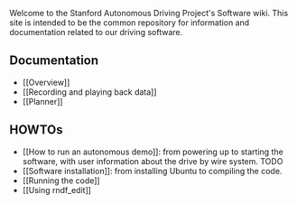 Welcome to the Stanford Autonomous Driving Project's Software wiki. This site is intended to be the common repository for information and documentation related to our driving software.

## Documentation

* [[Overview]]
* [[Recording and playing back data]]
* [[Planner]]

## HOWTOs

* [[How to run an autonomous demo]]: from powering up to starting the software, with user information about the drive by wire system. TODO
* [[Software installation]]: from installing Ubuntu to compiling the code.
* [[Running the code]]
* [[Using rndf_edit]]